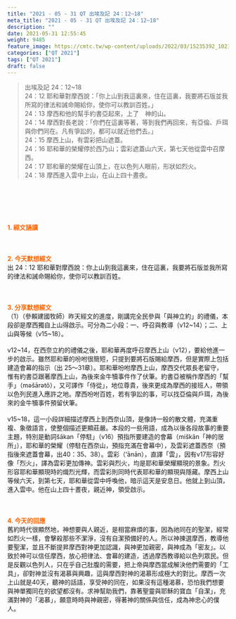 ```yaml
---
title: "2021 - 05 - 31 QT 出埃及記 24：12~18"
meta_title: "2021 - 05 - 31 QT 出埃及記 24：12~18"
description: ""
date: 2021-05-31 12:55:45
weight: 9485
feature_image: https://cmtc.tw/wp-content/uploads/2022/03/15235392_10211799862337740_180693556567566654_o-1.webp
categories: ["QT 2021"]
tags: ["QT 2021"]
draft: false
---
```


<blockquote>出埃及記 24：12~18<br />
24：12 耶和華對摩西說：「你上山到我這裏來，住在這裏，我要將石版並我所寫的律法和誡命賜給你，使你可以教訓百姓。」<br />
24：13 摩西和他的幫手約書亞起來，上了　神的山。<br />
24：14 摩西對長老說：「你們在這裏等著，等到我們再回來，有亞倫、戶珥與你們同在。凡有爭訟的，都可以就近他們去。」<br />
24：15 摩西上山，有雲彩把山遮蓋。<br />
24：16 耶和華的榮耀停於西乃山；雲彩遮蓋山六天，第七天他從雲中召摩西。<br />
24：17 耶和華的榮耀在山頂上，在以色列人眼前，形狀如烈火。<br />
24：18 摩西進入雲中上山，在山上四十晝夜。</blockquote><br />
&nbsp;<br />
<br />
&nbsp;<br />
<br />
<span style="color: #ff6600;"><strong>1. </strong><strong>經文誦讀</strong></span><br />
<br />
<span style="color: #ff6600;"><strong> </strong></span><br />
<br />
<span style="color: #ff6600;"><strong>2. 今天默想</strong><strong>經文<br />
</strong></span>出 24：12 耶和華對摩西說：你上山到我這裏來，住在這裏，我要將石版並我所寫的律法和誡命賜給你，使你可以教訓百姓。<br />
<br />
&nbsp;<br />
<br />
<span style="color: #ff6600;"><strong>3. 分享默想經文<br />
</strong></span>（1）（參賴建國牧師）昨天經文的進度，剛講完全民參與「與神立約」的禮儀，本段卻是摩西獨自上山得啟示。可分為二小段：一、呼召與教導（v12~14）；二、上山與等候（v15~18）。<br />
<br />
v12~14，在西奈立約的禮儀之後，耶和華再度呼召摩西上山（v12），要給他進一步的啟示。雖然耶和華的吩咐很簡短，只提到要將石版賜給摩西，但是實際上包括建造會幕的指示（出 25～31章）。耶和華吩咐摩西上山，摩西交代眾長老留守，惟有約書亞跟著摩西上山，為後來金牛犢事件作了伏筆。約書亞被稱作摩西的「幫手」（mǝšārǝtô），又可譯作「侍從」，地位尊貴，後來更成為摩西的接班人，帶領以色列民進入應許之地。摩西吩咐百姓，若有爭訟的事，可以找亞倫與戶珥，為後來的金牛犢事件預留伏筆。<br />
<br />
v15~18，這一小段詳細描述摩西上到西奈山頂，是像詩一般的散文體，充滿重複、象徵語言，使整個描述更顯莊嚴。本段的一些用語，成為以後各段故事的重要主題，特別是動詞šākan「停駐」（v16）預指所要建造的會幕（miškān「神的居所」），耶和華的榮耀（停駐在西奈山，預指充滿在會幕中），及雲彩遮蓋西奈（預指後來遮蓋會幕，出40：35、38）。雲彩（‘ānān），直譯「雲」，因有v17形容好像「烈火」，譯為雲彩更加傳神。雲彩與烈火，均是耶和華榮耀顯現的景象。烈火形容耶和華顯現時的熾烈光輝，而雲彩則同時代表耶和華的顯現與隱藏。摩西上山等候六天，到第七天，耶和華從雲中呼喚他，暗示這天是安息日。他就上到山頂，進入雲中。他在山上四十晝夜，親近神，領受啟示。<br />
<br />
&nbsp;<br />
<br />
<span style="color: #ff6600;"><strong>4. 今天的回應<br />
</strong></span>舊約時代很顯然地，神想要與人親近，是相當麻煩的事，因為祂同在的聖潔，經常如烈火一樣，會擊殺那些不潔淨，沒有自潔預備好的人。所以神揀選摩西，教導他要聖潔，並且不斷提昇摩西對神更加認識，與神更加親密，與神成為「密友」。以致於神可以信任摩西，放心把律法、會幕的建造，透過摩西教導給以色列眾民。但是反觀以色列人，只在乎自己肚腹的需要，把上帝與摩西當成解決他們需要的「工具」，卻對神並沒有渴慕與興趣，這與摩西對神的渴慕形成極大的對比。摩西一次上山就是40天，聽神的話語，享受神的同在，如果沒有這種渴慕，恐怕我們想要與神單獨同在的欲望都沒有。求神幫助我們，靠著聖靈與耶穌的寶血「自潔」，充滿對神的「渴慕」，願意時時與神親密，得著神的關係與信任，成為神忠心的僕人。<br />
<br />
&nbsp;
        